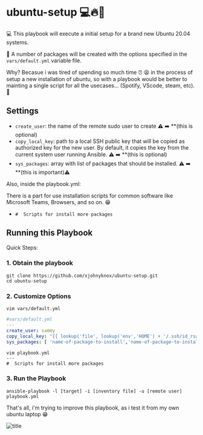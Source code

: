 # ubuntu-setup 💻🔥🚀
💻 This playbook will execute a initial setup for a brand new Ubuntu 20.04 systems.

🧰 A number of packages will be created with the options specified in the `vars/default.yml` variable file.

Why? Becasue i was tired of spending so much time ⏰ 😫 in the process of setup a new installation of ubuntu, so with a playbook would be better to mainting a single script for all the usecases... (Spotify, VScode, steam, etc). 🚀

## Settings

- `create_user`: the name of the remote sudo user to create ⚠️ ➡️  **(this is optional)
- `copy_local_key`: path to a local SSH public key that will be copied as authorized key for the new user. By default, it copies the key from the current system user running Ansible. ⚠️ ➡️  **(this is optional)
- `sys_packages`: array with list of packages that should be installed. ⚠️ ➡️  **(this is important)⚠️

Also, inside the playbook.yml:

There is a part for use installation scripts for common software like Microsoft Teams, Browsers, and so on. 😁
- `#  Scripts for install more packages`

## Running this Playbook

Quick Steps:

### 1. Obtain the playbook
```shell
git clone https://github.com/xjohnyknox/ubuntu-setup.git
cd ubuntu-setup
```

### 2. Customize Options

```shell
vim vars/default.yml
```

```yml
#vars/default.yml
---
create_user: sammy
copy_local_key: "{{ lookup('file', lookup('env','HOME') + '/.ssh/id_rsa.pub') }}"
sys_packages: [ 'name-of-package-to-install','name-of-package-to-install2','name-of-package-to-install3']
```

```Special scripts
vim playbook.yml
---
#  Scripts for install more packages
```


### 3. Run the Playbook

```command
ansible-playbook -l [target] -i [inventory file] -u [remote user] playbook.yml
```
That's all, i'm trying to improve this playbook, as i test it from my own ubuntu laptop 😁 

![title](https://untrite.com/wp-content/uploads/2019/01/automate-everything.jpg)
